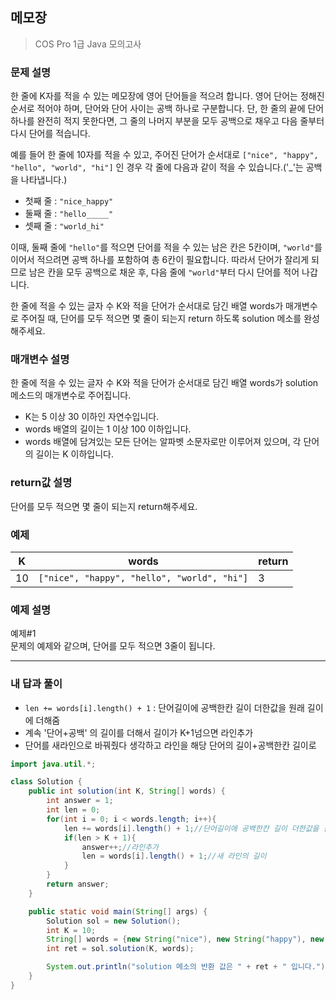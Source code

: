 ## 메모장

> COS Pro 1급 Java 모의고사

### 문제 설명

한 줄에 K자를 적을 수 있는 메모장에 영어 단어들을 적으려 합니다. 영어 단어는 정해진 순서로 적어야 하며, 단어와 단어 사이는 공백 하나로 구분합니다. 단, 한 줄의 끝에 단어 하나를 완전히 적지 못한다면, 그 줄의 나머지 부분을 모두 공백으로 채우고 다음 줄부터 다시 단어를 적습니다.

예를 들어 한 줄에 10자를 적을 수 있고, 주어진 단어가 순서대로 `["nice", "happy", "hello", "world", "hi"]` 인 경우 각 줄에 다음과 같이 적을 수 있습니다.('_'는 공백을 나타냅니다.)

- 첫째 줄 : `"nice_happy"`
- 둘째 줄 : `"hello_____"`
- 셋째 줄 : `"world_hi"`

이때, 둘째 줄에 `"hello"`를 적으면 단어를 적을 수 있는 남은 칸은 5칸이며, `"world"`를 이어서 적으려면 공백 하나를 포함하여 총 6칸이 필요합니다. 따라서 단어가 잘리게 되므로 남은 칸을 모두 공백으로 채운 후, 다음 줄에 `"world"`부터 다시 단어를 적어 나갑니다.

한 줄에 적을 수 있는 글자 수 K와 적을 단어가 순서대로 담긴 배열 words가 매개변수로 주어질 때, 단어를 모두 적으면 몇 줄이 되는지 return 하도록 solution 메소를 완성해주세요.

### 매개변수 설명

한 줄에 적을 수 있는 글자 수 K와 적을 단어가 순서대로 담긴 배열 words가 solution 메소드의 매개변수로 주어집니다.

- K는 5 이상 30 이하인 자연수입니다.
- words 배열의 길이는 1 이상 100 이하입니다.
- words 배열에 담겨있는 모든 단어는 알파벳 소문자로만 이루어져 있으며, 각 단어의 길이는 K 이하입니다.

### return값 설명

단어를 모두 적으면 몇 줄이 되는지 return해주세요.

### 예제

| K    | words                                       | return |
| ---- | ------------------------------------------- | ------ |
| 10   | `["nice", "happy", "hello", "world", "hi"]` | 3      |

### 예제 설명

예제#1<br>
문제의 예제와 같으며, 단어를 모두 적으면 3줄이 됩니다.

---

### 내 답과 풀이

- `len += words[i].length() + 1` : 단어길이에 공백한칸 길이 더한값을 원래 길이에 더해줌 
- 계속 '단어+공백' 의 길이를 더해서 길이가 K+1넘으면 라인추가
- 단어를 새라인으로 바꿔줬다 생각하고 라인을 해당 단어의 길이+공백한칸 길이로

```java
import java.util.*;

class Solution {
    public int solution(int K, String[] words) {
        int answer = 1;
        int len = 0;
        for(int i = 0; i < words.length; i++){
            len += words[i].length() + 1;//단어길이에 공백한칸 길이 더한값을 원래 길이에 더해줌 
            if(len > K + 1){
                answer++;//라인추가
                len = words[i].length() + 1;//새 라인의 길이
            }
        }
        return answer;
    }

    public static void main(String[] args) {
        Solution sol = new Solution();
        int K = 10;
        String[] words = {new String("nice"), new String("happy"), new String("hello"), new String("world"), new String("hi")};
        int ret = sol.solution(K, words);

        System.out.println("solution 메소의 반환 값은 " + ret + " 입니다.");
    }
}
```

